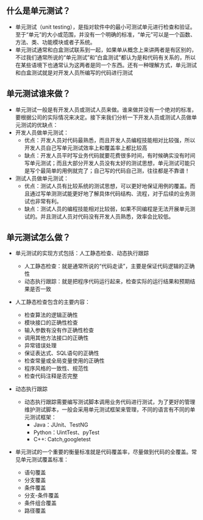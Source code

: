 ## 什么是单元测试？

+ 单元测试（unit testing），是指对软件中的最小可测试单元进行检查和验证。至于“单元”的大小或范围，并没有一个明确的标准，“单元”可以是一个函数、方法、类、功能模块或者子系统。
+ 单元测试通常和白盒测试联系到一起，如果单从概念上来讲两者是有区别的，不过我们通常所说的“单元测试”和“白盒测试”都认为是和代码有关系的，所以在某些语境下也通常认为这两者是同一个东西。还有一种理解方式，单元测试和白盒测试就是对开发人员所编写的代码进行测试

## 单元测试谁来做？

+ 单元测试一般是有开发人员或测试人员来做。谁来做并没有一个绝对的标准，要根据公司的实际情况来决定。接下来我们分析一下开发人员或测试人员做单元测试的优缺点：
+ 开发人员做单元测试：
  + 优点：开发人员对代码最熟悉，而且开发人员编程技能相对比较强，所以开发人员自己写单元测试效率上和覆盖率上都比较高
  + 缺点：开发人员平时写业务代码就要花费很多时间，有时候确实没有时间写单元测试；而且大部分开发人员没有太好的测试思想，单元测试可能只是写个最简单的用例就完了；自己写的代码自己测，往往都是不靠谱！
+ 测试人员做单元测试：
  + 优点：测试人员有比较系统的测试思想，可以更好地保证用例的覆盖。而且通过写单测测试能更好地了解具体代码结构、流程，对于后续的业务测试也非常有利。
  + 缺点：测试人员的编程技能相对比较弱，如果不同编程是无法开展单元测试的。并且测试人员对代码没有开发人员熟悉，效率会比较低。

## 单元测试怎么做？

+ 单元测试的实现方式包括：人工静态检查、动态执行跟踪
  + 人工静态检查：就是通常所说的“代码走读”，主要是保证代码逻辑的正确性
  + 动态执行跟踪：就是把程序代码运行起来，检查实际的运行结果和预期结果是否一致

+ 人工静态检查包含的主要内容：
  + 检查算法的逻辑正确性
  + 模块接口的正确性检查
  + 输入参数有没有作正确性检查
  + 调用其他方法接口的正确性
  + 异常错误处理
  + 保证表达式、SQL语句的正确性
  + 检查常量或全局变量使用的正确性
  + 程序风格的一致性、规范性
  + 检查代码注释是否完整

+ 动态执行跟踪
  + 动态执行跟踪需要编写测试脚本调用业务代码进行测试，为了更好的管理维护测试脚本，一般会采用单元测试框架来管理，不同的语言有不同的单元测试框架：
    + Java：JUnit、TestNG
    + Python：UintTest、pyTest
    + C++: Catch,googletest

+ 单元测试的一个重要的衡量标准就是代码覆盖率，尽量做到代码的全覆盖。常见单元测试覆盖标准：
  + 语句覆盖
  + 分支覆盖
  + 条件覆盖
  + 分支-条件覆盖
  + 条件组合覆盖
  + 路径覆盖